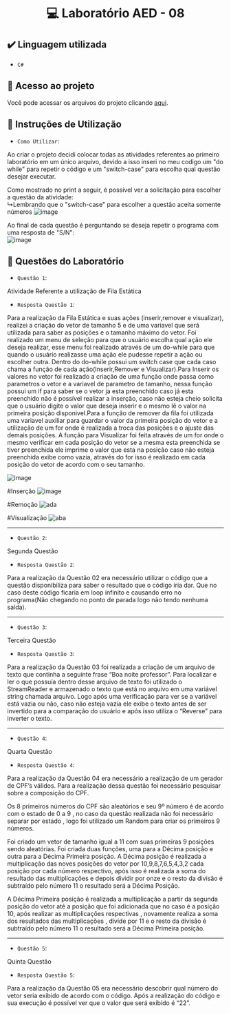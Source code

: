 <h1 align="center"> 💻 Laboratório AED - 08 </h1>

## ✔️ Linguagem utilizada
- ``C#``

## 📁 Acesso ao projeto
Você pode acessar os arquivos do projeto clicando [aqui](https://github.com/AED-PCO/lab-aed-pco-2022-2-PedroHCunhaV).

## 📝 Instruções de Utilização

- `Como Utilizar`:

Ao criar o projeto decidi colocar todas as atividades referentes ao primeiro laboratório em um único arquivo, devido a isso inseri no meu codigo um "do while" para repetir o código e um "switch-case" para escolha qual questão desejar executar.

Como mostrado no print a seguir, é possível ver a solicitação para escolher a questão da atividade: <br>
  ↳Lembrando que o "switch-case" para escolher a questão aceita somente números
![image](https://user-images.githubusercontent.com/101759330/207328761-771b4ad2-8f84-4166-92cc-5bac41d8f21d.png)

Ao final de cada questão é perguntando se deseja repetir o programa com uma resposta de "S/N":<br>
![image](https://user-images.githubusercontent.com/101759330/187083140-d5ada98b-869f-48fd-b3b2-87fa281aaa90.png)

## 🔨 Questões do Laboratório
- `Questão 1`: 

Atividade Referente a utilização de Fila Estática

- `Resposta Questão 1`:

Para a realização da Fila Estática e suas ações (inserir,remover e visualizar), realizei a criação do vetor de tamanho 5 e de uma variavel que será utilizada para saber as posições e o tamanho máximo do vetor. Foi realizado um menu de seleção para que o usuário escolha qual ação ele deseja realizar, esse menu foi realizado através de um do-while para que quando o usuário realizasse uma ação ele pudesse repetir a ação ou escolher outra. Dentro do do-while possui um switch case que cada caso chama a função de cada ação(Inserir,Remover e Visualizar).Para Inserir os valores no vetor foi realizado a criação de uma função onde passa como parametros o vetor e a variavel de parametro de tamanho, nessa função possui um if para saber se o vetor ja esta preenchido caso já esta preenchido não é possível realizar a inserção, caso não esteja cheio solicita que o usuário digite o valor que deseja inserir e o mesmo lê o valor na primeira posição disponivel.Para a função de remover da fila foi utilizada uma variavel auxiliar para guardar o valor da primeira posição do vetor e a utilização de um for onde é realizada a troca das posições e o ajuste das demais posições. A função para Visualizar foi feita através de um for onde o mesmo verificar em cada posição do vetor se a mesma esta preenchida se tiver preenchida ele imprime o valor que esta na posição caso não esteja preenchida exibe como vazia, através do for isso é realizado em cada posição do vetor de acordo com o seu tamanho.

![image](https://user-images.githubusercontent.com/101759330/207335396-8ef1e0c7-dcdc-4dbc-a0f1-78d82527886b.png)

#Inserção
![image](https://user-images.githubusercontent.com/101759330/207335827-27afbae6-0edd-459f-ac9e-3950826899d2.png)

#Remoção
![ada](https://user-images.githubusercontent.com/101759330/207337679-dfeeb800-2551-46fa-ae88-aa3db294d4fc.png)

#Visualização
![aba](https://user-images.githubusercontent.com/101759330/207338246-1e526e3b-a51c-42f3-8ece-7f024dea5ce6.png)

----------------------------------------------------------------------------------------------------------------------------------------------------------------------

- `Questão 2`:

Segunda Questão 

- `Resposta Questão 2`:

Para a realização da Questão 02 era necessário utilizar o código que a questão disponibiliza para saber o resultado que o código iria dar. Que no caso deste código ficaria em loop infinito e causando erro no programa(Não chegando no ponto de parada logo não tendo nenhuma saída).

----------------------------------------------------------------------------------------------------------------------------------------------------------------------

- `Questão 3`:

Terceira Questão 

- `Resposta Questão 3`:

Para a realização da Questão 03 foi realizada a criação de um arquivo de texto que continha a seguinte frase “Boa noite professor”. Para localizar e ler o que possuía dentro desse arquivo de texto foi utilizado o StreamReader e armazenado o texto que está no arquivo em uma variável string chamada arquivo. Logo após uma verificação para ver se a variável está vazia ou não, caso não esteja vazia ele exibe o texto antes de ser invertido para a comparação do usuário e após isso utiliza o “Reverse” para inverter o texto.

----------------------------------------------------------------------------------------------------------------------------------------------------------------------

- `Questão 4`:

Quarta Questão 

- `Resposta Questão 4`:

Para a realização da Questão 04 era necessário a realização de um gerador de CPF’s válidos. Para a realização dessa questão foi necessário pesquisar sobre a composição do CPF. 

Os 8 primeiros números do CPF são aleatórios e seu 9º número é de acordo com o estado de 0 a 9 , no caso da questão realizada não foi necessário separar por estado , logo foi utilizado um Random para criar os primeiros 9 números.

Foi criado um vetor de tamanho igual a 11 com suas primeiras 9 posições sendo aleatórias. Foi criada duas funções, uma para a Décima posição e outra para a Décima Primeira posição. A Décima posição é realizada a multiplicação das noves posições do vetor por 10,9,8,7,6,5,4,3,2 cada posição por cada número respectivo, após isso é realizada a soma do resultado das multiplicações e depois dividir por onze e o resto da divisão é subtraído pelo número 11 o resultado será a Décima Posição.

A Décima Primeira posição é realizada a multiplicação a partir da segunda posição do vetor até a posição que foi adicionada que no caso é a posição 10, após realizar as multiplicações respectivas , novamente realiza a soma dos resultados das multiplicações , divide por 11 e o resto da divisão é subtraído pelo número 11 o resultado será a Décima Primeira posição.


----------------------------------------------------------------------------------------------------------------------------------------------------------------------

- `Questão 5`:

Quinta Questão 

- `Resposta Questão 5`:

Para a realização da Questão 05 era necessário descobrir qual número do vetor seria exibido de acordo com o código. Após a realização do código e sua execução é possível ver que o valor que será exibido é “22”.
